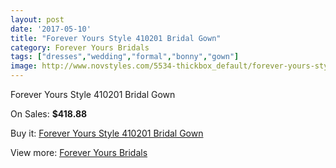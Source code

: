 ```yaml
---
layout: post
date: '2017-05-10'
title: "Forever Yours Style 410201 Bridal Gown"
category: Forever Yours Bridals
tags: ["dresses","wedding","formal","bonny","gown"]
image: http://www.novstyles.com/5534-thickbox_default/forever-yours-style-410201-bridal-gown.jpg
---
```

Forever Yours Style 410201 Bridal Gown

On Sales: **$418.88**
<a href="https://www.novstyles.com/en/forever-yours-bridals/3410-forever-yours-style-410201-bridal-gown.html"><amp-img layout="responsive" width="600" height="600" src="//www.novstyles.com/5534-thickbox_default/forever-yours-style-410201-bridal-gown.jpg" alt="Forever Yours Style 410201 Bridal Gown 0" /></a>

Buy it: [Forever Yours Style 410201 Bridal Gown](https://www.novstyles.com/en/forever-yours-bridals/3410-forever-yours-style-410201-bridal-gown.html "Forever Yours Style 410201 Bridal Gown")

View more: [Forever Yours Bridals](https://www.novstyles.com/en/20-forever-yours-bridals "Forever Yours Bridals")